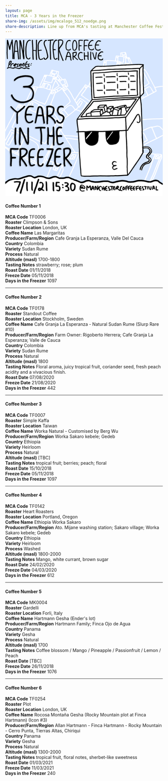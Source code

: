 ```yaml
---
layout: page
title: MCA - 3 Years in the Freezer
share-img: /assets/img/mcalogo_512_noedge.png
share-description: Line up from MCA's tasting at Manchester Coffee Festival 7/11/21
---
```

![MCA - Three Years In The Freezer](./assets/img/mca10_poster_2000px.png)

#### **Coffee Number**	1

**MCA Code**	TF0006  
**Roaster**	Climpson & Sons  
**Roaster Location**	London, UK  
**Coffee Name**	Las Margaritas  
**Producer/Farm/Region**	Cafe Granja La Esperanza, Valle Del Cauca    
**Country**	Colombia  
**Variety**	Sudan Rume  
**Process**	Natural  
**Altitude (masl)**	1700-1800  
**Tasting Notes**	strawberry; rose; plum  
**Roast Date**	01/11/2018  
**Freeze Date**	05/11/2018  
**Days in the Freezer**	1097  

---

#### **Coffee Number**	2

**MCA Code**	TF0178  
**Roaster**	Standout Coffee  
**Roaster Location**	Stockholm, Sweden  
**Coffee Name**	Cafe Granja La Esperanza - Natural Sudan Rume (Slurp Rare #10)  
**Producer/Farm/Region**	Farm Owner: Rigoberto Herrera; Cafe Granja La Esperanza; Valle de Cauca  
**Country**	Colombia  
**Variety**	Sudan Rume  
**Process**	Natural  
**Altitude (masl)**	1800  
**Tasting Notes**	Floral aroma, juicy tropical fruit, coriander seed, fresh peach acidity and a vivacious finish.  
**Roast Date**	07/08/2020  
**Freeze Date**	21/08/2020  
**Days in the Freezer**	442  

---

#### **Coffee Number**	3

**MCA Code**	TF0007  
**Roaster**	Simple Kaffa  
**Roaster Location**	Taiwan  
**Coffee Name**	Worka Natural - Customised by Berg Wu  
**Producer/Farm/Region**	Worka Sakaro kebele; Gedeb  
**Country**	Ethiopia  
**Variety**	Heirloom  
**Process**	Natural  
**Altitude (masl)**	[TBC]  
**Tasting Notes**	tropical fruit; berries; peach; floral  
**Roast Date**	15/10/2018  
**Freeze Date**	05/11/2018  
**Days in the Freezer**	1097  

---

#### **Coffee Number**	4

**MCA Code**	TF0142  
**Roaster**	Heart Roasters  
**Roaster Location**	Portland, Oregon  
**Coffee Name**	Ethiopia Worka Sakaro  
**Producer/Farm/Region**	Ato. Mijane washing station; Sakaro village; Worka Sakaro kebele; Gedeb  
**Country**	Ethiopia  
**Variety**	Heirloom  
**Process**	Washed  
**Altitude (masl)**	1800-2000  
**Tasting Notes**	Mango, white currant, brown sugar  
**Roast Date**	24/02/2020  
**Freeze Date**	04/03/2020  
**Days in the Freezer**	612  

---

#### **Coffee Number**	5

**MCA Code**	MK0004  
**Roaster**	Gardelli  
**Roaster Location**	Forli, Italy  
**Coffee Name**	Hartmann Gesha (Ender's lot)  
**Producer/Farm/Region**	Hartmann Family; Finca Ojo de Agua  
**Country**	Panama  
**Variety**	Gesha  
**Process**	Natural  
**Altitude (masl)**	1700  
**Tasting Notes**	Coffee blossom / Mango / Pineapple / Passionfruit / Lemon / Peach   
**Roast Date**	[TBC]  
**Freeze Date**	26/11/2018  
**Days in the Freezer**	1076  

---

#### **Coffee Number**	6

**MCA Code**	TF0254  
**Roaster**	Plot  
**Roaster Location**	London, UK  
**Coffee Name**	Rocosa Montaña Gesha (Rocky Mountain plot at Finca Hartmann) (Icon #3)  
**Producer/Farm/Region**	Allan Hartmann - Finca Hartmann - Rocky Mountain - Cerro Punta, Tierras Altas, Chiriqui  
**Country**	Panama  
**Variety**	Gesha  
**Process**	Natural  
**Altitude (masl)**	1300-2000  
**Tasting Notes**	tropical fruit, floral notes, sherbet-like sweetness  
**Roast Date**	01/03/2021  
**Freeze Date**	11/03/2021  
**Days in the Freezer**	240  

